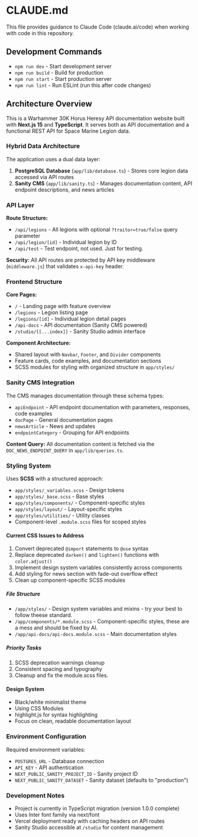 # CLAUDE.md

This file provides guidance to Claude Code (claude.ai/code) when working with code in this repository.

## Development Commands

- `npm run dev` - Start development server
- `npm run build` - Build for production
- `npm run start` - Start production server
- `npm run lint` - Run ESLint (run this after code changes)

## Architecture Overview

This is a Warhammer 30K Horus Heresy API documentation website built with **Next.js 15** and **TypeScript**. It serves both as API documentation and a functional REST API for Space Marine Legion data.

### Hybrid Data Architecture

The application uses a dual data layer:

1. **PostgreSQL Database** (`app/lib/database.ts`) - Stores core legion data accessed via API routes
2. **Sanity CMS** (`app/lib/sanity.ts`) - Manages documentation content, API endpoint descriptions, and news articles

### API Layer

**Route Structure:**
- `/api/legions` - All legions with optional `?traitor=true/false` query parameter
- `/api/legion/[id]` - Individual legion by ID
- `/api/test` - Test endpoint, not used. Just for testing.

**Security:** All API routes are protected by API key middleware (`middleware.js`) that validates `x-api-key` header.

### Frontend Structure

**Core Pages:**
- `/` - Landing page with feature overview
- `/legions` - Legion listing page
- `/legions/[id]` - Individual legion detail pages
- `/api-docs` - API documentation (Sanity CMS powered)
- `/studio/[[...index]]` - Sanity Studio admin interface

**Component Architecture:**
- Shared layout with `Navbar`, `Footer`, and `Divider` components
- Feature cards, code examples, and documentation sections
- SCSS modules for styling with organized structure in `app/styles/`

### Sanity CMS Integration

The CMS manages documentation through these schema types:
- `apiEndpoint` - API endpoint documentation with parameters, responses, code examples
- `docPage` - General documentation pages
- `newsArticle` - News and updates
- `endpointCategory` - Grouping for API endpoints

**Content Query:** All documentation content is fetched via the `DOC_NEWS_ENDPOINT_QUERY` in `app/lib/queries.ts`.

### Styling System

Uses **SCSS** with a structured approach:
- `app/styles/_variables.scss` - Design tokens
- `app/styles/_base.scss` - Base styles
- `app/styles/components/` - Component-specific styles
- `app/styles/layout/` - Layout-specific styles
- `app/styles/utilities/` - Utility classes
- Component-level `.module.scss` files for scoped styles

#### Current CSS Issues to Address
1. Convert deprecated `@import` statements to `@use` syntax
2. Replace deprecated `darken()` and `lighten()` functions with `color.adjust()`
3. Implement design system variables consistently across components
4. Add styling for news section with fade-out overflow effect
5. Clean up component-specific SCSS modules

##### File Structure
- `/app/styles/` - Design system variables and mixins - try your best to follow theese standard.
- `/app/components/*.module.scss` - Component-specific styles, these are a mess and should be fixed by AI.
- `/app/api-docs/api-docs.module.scss` - Main documentation styles

##### Priority Tasks
1. SCSS deprecation warnings cleanup
2. Consistent spacing and typography
3. Cleanup and fix the module.scss files.

#### Design System
- Black/white minimalist theme
- Using CSS Modules
- highlight.js for syntax highlighting
- Focus on clean, readable documentation layout

### Environment Configuration

Required environment variables:
- `POSTGRES_URL` - Database connection
- `API_KEY` - API authentication
- `NEXT_PUBLIC_SANITY_PROJECT_ID` - Sanity project ID
- `NEXT_PUBLIC_SANITY_DATASET` - Sanity dataset (defaults to "production")

### Development Notes

- Project is currently in TypeScript migration (version 1.0.0 complete)
- Uses Inter font family via next/font
- Vercel deployment ready with caching headers on API routes
- Sanity Studio accessible at `/studio` for content management

